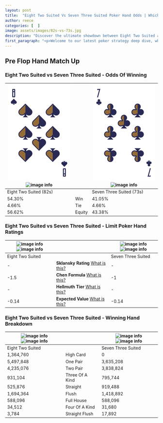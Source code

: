 ```yaml
---
layout: post
title:  "Eight Two Suited Vs Seven Three Suited Poker Hand Odds | Which Is The Better Hand In Poker? A Complete Guide"
author: reece
categories: [  ]
image: assets/images/82s-vs-73s.jpg
description: "Discover the ultimate showdown between Eight Two Suited and Seven Three Suited in poker! Uncover the odds, strategies, and scenarios where one hand triumphs over the other. Get ready to up your poker game with this thrilling analysis."
first_paragraph: "<p>Welcome to our latest poker strategy deep dive, where we're pitting two distinct hands against each other in a high-stakes showdown: Eight Two Suited vs Seven Three Suited.</p><p>In the dynamic world of poker, every decision counts, and knowing which hand holds the upper hand is key to your success at the table.</p><p>In this article, we'll dissect these two hands, explore the scenarios where one dominates the other, and equip you with the knowledge to make strategic choices that can tip the odds in your favor.</p><p>Get ready to unravel the intriguing dynamics of these poker hands and elevate your game to new heights.</p>"
---
```




[comment]: # (sp0)

## Pre Flop Hand Match Up

<div class="table hand-ratings" markdown="1"> 



### Eight Two Suited vs Seven Three Suited - Odds Of Winning


    
| ![image info](assets/images/hand1/8.png) ![image info](assets/images/hand1/2s.png) |  | ![image info](assets/images/hand2/7.png) ![image info](assets/images/hand2/3s.png) |
| -------- | -------- | -------- |
| Eight Two Suited (82s) |  | Seven Three Suited (73s) |
| 54.30% | Win | 41.05% |
| 4.66% | Tie | 4.66% |
| 56.62% | Equity | 43.38% |




[comment]: # (sp1)



### Eight Two Suited vs Seven Three Suited - Limit Poker Hand Ratings


    
| ![image info](https://www.riverpairs.com/assets/images/hand1/8.png) ![image info](https://www.riverpairs.com/assets/images/hand1/2s.png) |  | ![image info](https://www.riverpairs.com/assets/images/hand2/7.png) ![image info](https://www.riverpairs.com/assets/images/hand2/3s.png) |
| -------- | -------- | -------- |
| Eight Two Suited |  | Seven Three Suited |
| - | **Sklansky Rating** [What is this?](/sklansky-rating-explained) | - |
| -1.5 | **Chen Formula** [What is this?](/chen-formula-explained) | -1 |
| - | **Hellmuth Tier** [What is this?](/Hellmuth-tier-explained) | - |
| -0.14 | **Expected Value** [What is this?](/expected-value-explained) | -0.14 |




[comment]: # (sp2)



### Eight Two Suited vs Seven Three Suited - Winning Hand Breakdown


    
| ![image info](https://www.riverpairs.com/assets/images/hand1/8.png) ![image info](https://www.riverpairs.com/assets/images/hand1/2s.png) |  | ![image info](https://www.riverpairs.com/assets/images/hand2/7.png) ![image info](https://www.riverpairs.com/assets/images/hand2/3s.png) |
| -------- | -------- | -------- |
| Eight Two Suited |  | Seven Three Suited |
| 1,364,760 | High Card | 0 |
| 5,497,848 | One Pair | 3,635,208 |
| 4,235,076 | Two Pair | 3,838,824 |
| 931,104 | Three Of A Kind | 795,744 |
| 525,876 | Straight | 919,488 |
| 1,694,364 | Flush | 1,418,892 |
| 588,096 | Full House | 588,096 |
| 34,512 | Four Of A Kind | 31,680 |
| 3,784 | Straight Flush | 17,892 |




[comment]: # (sp3)



</div>

[comment]: # (sp4)



[comment]: # (sp5)

